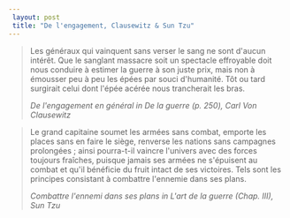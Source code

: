 ```yaml
---
 layout: post
 title: "De l'engagement, Clausewitz & Sun Tzu"
---
```


<blockquote><p>Les généraux qui vainquent sans verser le sang ne sont d'aucun intérêt. Que le sanglant massacre soit un spectacle effroyable doit nous conduire à estimer la guerre à son juste prix, mais non à émousser peu à peu les épées par souci d'humanité. Tôt ou tard surgirait celui dont l'épée acérée nous trancherait les bras.</p>
<cite>De l'engagement en général in <em>De la guerre (p. 250)</em>, Carl Von Clausewitz</cite></blockquote>

<blockquote><p>Le grand capitaine soumet les armées sans combat, emporte les places sans en faire le siège, renverse les nations sans campagnes prolongées ; ainsi pourra-t-il vaincre l'univers avec des forces toujours fraîches, puisque jamais ses armées ne s'épuisent au combat et qu'il bénéficie du fruit intact de ses victoires. Tels sont les principes consistant à combattre l'ennemie dans ses plans.</p>
<cite>Combattre l'ennemi dans ses plans in <em>L'art de la guerre (Chap. III)</em>, Sun Tzu</cite></blockquote>
